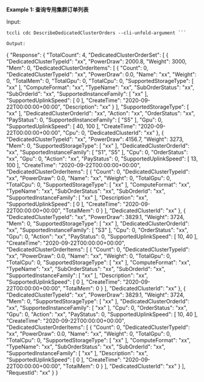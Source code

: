 **Example 1: 查询专用集群订单列表**



Input: 

```
tccli cdc DescribeDedicatedClusterOrders --cli-unfold-argument ```

Output: 
```
{
    "Response": {
        "TotalCount": 4,
        "DedicatedClusterOrderSet": [
            {
                "DedicatedClusterTypeId": "xx",
                "PowerDraw": 2000.8,
                "Weight": 3000,
                "Mem": 0,
                "DedicatedClusterOrderItems": [
                    {
                        "Count": 0,
                        "DedicatedClusterTypeId": "xx",
                        "PowerDraw": 0.0,
                        "Name": "xx",
                        "Weight": 0,
                        "TotalMem": 0,
                        "TotalGpu": 0,
                        "TotalCpu": 0,
                        "SupportedStorageType": [
                            "xx"
                        ],
                        "ComputeFormat": "xx",
                        "TypeName": "xx",
                        "SubOrderStatus": "xx",
                        "SubOrderId": "xx",
                        "SupportedInstanceFamily": [
                            "xx"
                        ],
                        "SupportedUplinkSpeed": [
                            0
                        ],
                        "CreateTime": "2020-09-22T00:00:00+00:00",
                        "Description": "xx"
                    }
                ],
                "SupportedStorageType": [
                    "xx"
                ],
                "DedicatedClusterOrderId": "xx",
                "Action": "xx",
                "OrderStatus": "xx",
                "PayStatus": 0,
                "SupportedInstanceFamily": [
                    "S5"
                ],
                "Gpu": 0,
                "SupportedUplinkSpeed": [
                    40,
                    100
                ],
                "CreateTime": "2020-09-22T00:00:00+00:00",
                "Cpu": 0,
                "DedicatedClusterId": "xx"
            },
            {
                "DedicatedClusterTypeId": "xx",
                "PowerDraw": 4156.7,
                "Weight": 3273,
                "Mem": 0,
                "SupportedStorageType": [
                    "xx"
                ],
                "DedicatedClusterOrderId": "xx",
                "SupportedInstanceFamily": [
                    "S1",
                    "S5"
                ],
                "Cpu": 0,
                "OrderStatus": "xx",
                "Gpu": 0,
                "Action": "xx",
                "PayStatus": 0,
                "SupportedUplinkSpeed": [
                    13,
                    100
                ],
                "CreateTime": "2020-09-22T00:00:00+00:00",
                "DedicatedClusterOrderItems": [
                    {
                        "Count": 0,
                        "DedicatedClusterTypeId": "xx",
                        "PowerDraw": 0.0,
                        "Name": "xx",
                        "Weight": 0,
                        "TotalGpu": 0,
                        "TotalCpu": 0,
                        "SupportedStorageType": [
                            "xx"
                        ],
                        "ComputeFormat": "xx",
                        "TypeName": "xx",
                        "SubOrderStatus": "xx",
                        "SubOrderId": "xx",
                        "SupportedInstanceFamily": [
                            "xx"
                        ],
                        "Description": "xx",
                        "SupportedUplinkSpeed": [
                            0
                        ],
                        "CreateTime": "2020-09-22T00:00:00+00:00",
                        "TotalMem": 0
                    }
                ],
                "DedicatedClusterId": "xx"
            },
            {
                "DedicatedClusterTypeId": "xx",
                "PowerDraw": 3829.1,
                "Weight": 3724,
                "Mem": 0,
                "SupportedStorageType": [
                    "xx"
                ],
                "DedicatedClusterOrderId": "xx",
                "SupportedInstanceFamily": [
                    "S3"
                ],
                "Cpu": 0,
                "OrderStatus": "xx",
                "Gpu": 0,
                "Action": "xx",
                "PayStatus": 0,
                "SupportedUplinkSpeed": [
                    10,
                    40
                ],
                "CreateTime": "2020-09-22T00:00:00+00:00",
                "DedicatedClusterOrderItems": [
                    {
                        "Count": 0,
                        "DedicatedClusterTypeId": "xx",
                        "PowerDraw": 0.0,
                        "Name": "xx",
                        "Weight": 0,
                        "TotalGpu": 0,
                        "TotalCpu": 0,
                        "SupportedStorageType": [
                            "xx"
                        ],
                        "ComputeFormat": "xx",
                        "TypeName": "xx",
                        "SubOrderStatus": "xx",
                        "SubOrderId": "xx",
                        "SupportedInstanceFamily": [
                            "xx"
                        ],
                        "Description": "xx",
                        "SupportedUplinkSpeed": [
                            0
                        ],
                        "CreateTime": "2020-09-22T00:00:00+00:00",
                        "TotalMem": 0
                    }
                ],
                "DedicatedClusterId": "xx"
            },
            {
                "DedicatedClusterTypeId": "xx",
                "PowerDraw": 3829.1,
                "Weight": 3724,
                "Mem": 0,
                "SupportedStorageType": [
                    "xx"
                ],
                "DedicatedClusterOrderId": "xx",
                "SupportedInstanceFamily": [
                    "xx"
                ],
                "Cpu": 0,
                "OrderStatus": "xx",
                "Gpu": 0,
                "Action": "xx",
                "PayStatus": 0,
                "SupportedUplinkSpeed": [
                    10,
                    40
                ],
                "CreateTime": "2020-09-22T00:00:00+00:00",
                "DedicatedClusterOrderItems": [
                    {
                        "Count": 0,
                        "DedicatedClusterTypeId": "xx",
                        "PowerDraw": 0.0,
                        "Name": "xx",
                        "Weight": 0,
                        "TotalGpu": 0,
                        "TotalCpu": 0,
                        "SupportedStorageType": [
                            "xx"
                        ],
                        "ComputeFormat": "xx",
                        "TypeName": "xx",
                        "SubOrderStatus": "xx",
                        "SubOrderId": "xx",
                        "SupportedInstanceFamily": [
                            "xx"
                        ],
                        "Description": "xx",
                        "SupportedUplinkSpeed": [
                            0
                        ],
                        "CreateTime": "2020-09-22T00:00:00+00:00",
                        "TotalMem": 0
                    }
                ],
                "DedicatedClusterId": "xx"
            }
        ],
        "RequestId": "xx"
    }
}
```

